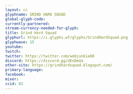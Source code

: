 ```yaml
---
layout: cc
glyphname: GRIND HARD SQUAD
global-glyph-code: 
currently-partnered: 
stream-currency-needed-for-glyph: 
title: Grind Hard Squad
glyphurl: https://i.glyphs.wf/glyphs/GrindHardSquad.png
glyphwave: 15
youtube: 
twitch: 
twitter: https://twitter.com/webjunkie88
discord: https://discord.gg/dEnDeUa
other-site: https://grindhardsquad.blogspot.com/
primary-language: 
facebook: 
mixer: 
ccid: 82
---
```


